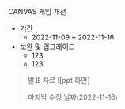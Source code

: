 CANVAS 게임 개선
+ 기간
  + 2022-11-09 ~ 2022-11-16
+ 보완 및 업그레이드
  + 123
  + 123
> 발표 자료
![ppt 화면]

> 마지막 수정 날짜(2022-11-16)
